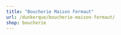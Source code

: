```yaml
---
title: "Boucherie Maison Fermaut"
url: /dunkerque/boucherie-maison-fermaut/
shop: boucherie
---
```


